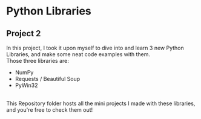 # Python Libraries
## Project 2

In this project, I took it upon myself to dive into and learn 3 new Python Libraries, and make some neat code examples with them. 
<br/>
Those three libraries are:
  * NumPy
  * Requests / Beautiful Soup
  * PyWin32
<br/>
This Repository folder hosts all the mini projects I made with these libraries, and you're free to check them out!
